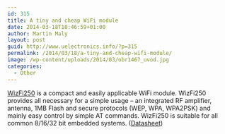```yaml
---
id: 315
title: A tiny and cheap WiFi module
date: 2014-03-18T10:46:59+01:00
author: Martin Maly
layout: post
guid: http://www.uelectronics.info/?p=315
permalink: /2014/03/18/a-tiny-and-cheap-wifi-module/
image: /wp-content/uploads/2014/03/obr1467_uvod.jpg
categories:
  - Other
---
```

<a href="http://www.soselectronic.com/?str=371&artnum=152969&name=wiznet-wizfi250" target="_blank">WizFi250</a> is a compact and easily applicable WiFi module. WizFi250 provides all necessary for a simple usage &#8211; an integrated RF amplifier, antenna, 1MB Flash and secure protocols (WEP, WPA, WPA2PSK) and mainly easy control by simple AT commands. WizFi250 is suitable for all common 8/16/32 bit embedded systems. ([Datasheet](http://www.soselectronic.com/a_info/resource/c/WIZFI250.pdf))